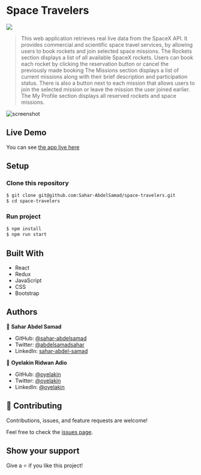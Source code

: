 # Space Travelers

![](https://img.shields.io/badge/Microverse-blueviolet)
> This web application retrieves real live data from the SpaceX API. It provides commercial and scientific space travel services, by allowing users to book rockets and join selected space missions.
> The Rockets section displays a list of all available SpaceX rockets. Users can book each rocket by clicking the reservation button or cancel the previously made booking
> The Missions section displays a list of current missions along with their brief description and participation status. There is also a button next to each mission that allows users to join the selected mission or leave the mission the user joined earlier.
> The My Profile section displays all reserved rockets and space missions.

![screenshot](./Screenshot.gif)

## Live Demo

You can see [the app live here](https://space-travelers-hub-pair-programming.netlify.app/)

## Setup

### Clone this repository

```bash
$ git clone git@github.com:Sahar-AbdelSamad/space-travelers.git
$ cd space-travelers
```

### Run project

```bash
$ npm install
$ npm run start
```

## Built With

- React
- Redux
- JavaScript
- CSS
- Bootstrap

## Authors

👤 **Sahar Abdel Samad**

- GitHub: [@sahar-abdelsamad](https://github.com/Sahar-AbdelSamad)
- Twitter: [@abdelsamadsahar](https://twitter.com/AbdelSamadSahar)
- LinkedIn: [sahar-abdel-samad](https://www.linkedin.com/in/sahar-abdel-samad/)

👤 **Oyelakin Ridwan Adio**

- GitHub: [@oyelakin](https://github.com/oyelakinG9)
- Twitter: [@oyelakin](https://twitter.com/OyelakinG1)
- LinkedIn: [@oyelakin](https://www.linkedin.com/in/oyelakin-ridwan-4b4a02b6/)

## 🤝 Contributing

Contributions, issues, and feature requests are welcome!

Feel free to check the [issues page](https://github.com/Sahar-AbdelSamad/space-travelers/issues).

## Show your support

Give a ⭐️ if you like this project!
